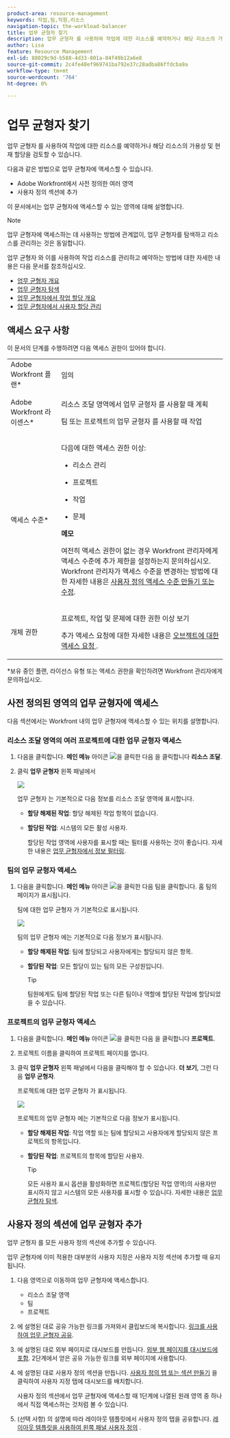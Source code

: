 ```yaml
---
product-area: resource-management
keywords: 작업,팀,직원,리소스
navigation-topic: the-workload-balancer
title: 업무 균형자 찾기
description: 업무 균형자 를 사용하여 작업에 대한 리소스를 예약하거나 해당 리소스의 가용성 및 현재 할당을 검토할 수 있습니다.
author: Lisa
feature: Resource Management
exl-id: 88029c9d-b588-4d33-801a-04f49b12a6e8
source-git-commit: 2c4fe48ef969741ba792e37c28adba86ffdcba9a
workflow-type: tm+mt
source-wordcount: '764'
ht-degree: 0%

---
```


# 업무 균형자 찾기


업무 균형자 를 사용하여 작업에 대한 리소스를 예약하거나 해당 리소스의 가용성 및 현재 할당을 검토할 수 있습니다.

다음과 같은 방법으로 업무 균형자에 액세스할 수 있습니다.

* Adobe Workfront에서 사전 정의한 여러 영역
* 사용자 정의 섹션에 추가

이 문서에서는 업무 균형자에 액세스할 수 있는 영역에 대해 설명합니다.

>[!NOTE]
>
>업무 균형자에 액세스하는 데 사용하는 방법에 관계없이, 업무 균형자를 탐색하고 리소스를 관리하는 것은 동일합니다.
>
>업무 균형자 와 이를 사용하여 작업 리소스를 관리하고 예약하는 방법에 대한 자세한 내용은 다음 문서를 참조하십시오.
>
>* [업무 균형자 개요](../../resource-mgmt/workload-balancer/overview-workload-balancer.md)
>* [업무 균형자 탐색](../../resource-mgmt/workload-balancer/navigate-the-workload-balancer.md)
>* [업무 균형자에서 작업 할당 개요](../../resource-mgmt/workload-balancer/assign-work-in-workload-balancer.md)
>* [업무 균형자에서 사용자 할당 관리](../../resource-mgmt/workload-balancer/manage-user-allocations-workload-balancer.md)
>

## 액세스 요구 사항

이 문서의 단계를 수행하려면 다음 액세스 권한이 있어야 합니다.

<table style="table-layout:auto"> 
 <col> 
 <col> 
 <tbody> 
  <tr> 
   <td role="rowheader">Adobe Workfront 플랜*</td> 
   <td> <p>임의 </p> </td> 
  </tr> 
  <tr> 
   <td role="rowheader">Adobe Workfront 라이센스*</td> 
   <td> <p>리소스 조달 영역에서 업무 균형자 를 사용할 때 계획</p>
   <p>팀 또는 프로젝트의 업무 균형자 를 사용할 때 작업</p>
 </td> 
  </tr> 
  <tr> 
   <td role="rowheader">액세스 수준*</td> 
   <td> <p>다음에 대한 액세스 권한 이상:</p> 
    <ul> 
     <li> <p>리소스 관리</p> </li> 
     <li> <p>프로젝트</p> </li> 
     <li> <p>작업</p> </li> 
     <li> <p>문제</p> </li> 
    </ul> <p><b> 메모</b>

여전히 액세스 권한이 없는 경우 Workfront 관리자에게 액세스 수준에 추가 제한을 설정하는지 문의하십시오. Workfront 관리자가 액세스 수준을 변경하는 방법에 대한 자세한 내용은 <a href="../../administration-and-setup/add-users/configure-and-grant-access/create-modify-access-levels.md" class="MCXref xref">사용자 정의 액세스 수준 만들기 또는 수정</a>.</p> </td>
</tr> 
  <tr> 
   <td role="rowheader">개체 권한</td> 
   <td> <p>프로젝트, 작업 및 문제에 대한 권한 이상 보기 </p> <p>추가 액세스 요청에 대한 자세한 내용은 <a href="../../workfront-basics/grant-and-request-access-to-objects/request-access.md" class="MCXref xref">오브젝트에 대한 액세스 요청 </a>.</p> </td> 
  </tr> 
 </tbody> 
</table>

*보유 중인 플랜, 라이선스 유형 또는 액세스 권한을 확인하려면 Workfront 관리자에게 문의하십시오.

## 사전 정의된 영역의 업무 균형자에 액세스

다음 섹션에서는 Workfront 내의 업무 균형자에 액세스할 수 있는 위치를 설명합니다.

### 리소스 조달 영역의 여러 프로젝트에 대한 업무 균형자 액세스

1. 다음을 클릭합니다. **메인 메뉴** 아이콘 ![](assets/main-menu-icon.png)을 클릭한 다음 을 클릭합니다 **리소스 조달**.
1. 클릭 **업무 균형자** 왼쪽 패널에서

   ![](assets/nwe-balancer-global.png)

   업무 균형자 는 기본적으로 다음 정보를 리소스 조달 영역에 표시합니다.

   * **할당 해제된 작업**: 할당 해제된 작업 항목이 없습니다.
   * **할당된 작업**: 시스템의 모든 활성 사용자.

     할당된 작업 영역에 사용자를 표시할 때는 필터를 사용하는 것이 좋습니다. 자세한 내용은 [업무 균형자에서 정보 필터링](../workload-balancer/filter-information-workload-balancer.md).

### 팀의 업무 균형자 액세스

1. 다음을 클릭합니다. **메인 메뉴** 아이콘 ![](assets/main-menu-icon.png)을 클릭한 다음 팀을 클릭합니다.
홈 팀의 페이지가 표시됩니다.

   팀에 대한 업무 균형자 가 기본적으로 표시됩니다.

   ![](assets/nwe-balancer-team-350x172.png)

   팀의 업무 균형자 에는 기본적으로 다음 정보가 표시됩니다.

   * **할당 해제된 작업**: 팀에 할당되고 사용자에게는 할당되지 않은 항목.
   * **할당된 작업**: 모든 할당이 있는 팀의 모든 구성원입니다.

     >[!TIP]
     >
     >팀원에게도 팀에 할당된 작업 또는 다른 팀이나 역할에 할당된 작업에 할당되었을 수 있습니다.



### 프로젝트의 업무 균형자 액세스

1. 다음을 클릭합니다. **메인 메뉴** 아이콘 ![](assets/main-menu-icon.png)을 클릭한 다음 을 클릭합니다 **프로젝트**.
1. 프로젝트 이름을 클릭하여 프로젝트 페이지를 엽니다.
1. 클릭 **업무 균형자** 왼쪽 패널에서 다음을 클릭해야 할 수 있습니다. **더 보기**, 그런 다음 **업무 균형자**.

   프로젝트에 대한 업무 균형자 가 표시됩니다.

   ![](assets/nwe-balancer-project-350x152.png)

   프로젝트의 업무 균형자 에는 기본적으로 다음 정보가 표시됩니다.

   * **할당 해제된 작업**: 작업 역할 또는 팀에 할당되고 사용자에게 할당되지 않은 프로젝트의 항목입니다.
   * **할당된 작업**: 프로젝트의 항목에 할당된 사용자.

     >[!TIP]
     >
     >모든 사용자 표시 옵션을 활성화하면 프로젝트(할당된 작업 영역)의 사용자만 표시하지 않고 시스템의 모든 사용자를 표시할 수 있습니다. 자세한 내용은 [업무 균형자 탐색](../workload-balancer/navigate-the-workload-balancer.md).


## 사용자 정의 섹션에 업무 균형자 추가

업무 균형자 를 모든 사용자 정의 섹션에 추가할 수 있습니다.

업무 균형자에 이미 적용한 대부분의 사용자 지정은 사용자 지정 섹션에 추가할 때 유지됩니다.

1. 다음 영역으로 이동하여 업무 균형자에 액세스합니다.

   * 리소스 조달 영역
   * 팀
   * 프로젝트

1. 에 설명된 대로 공유 가능한 링크를 가져와서 클립보드에 복사합니다. [링크를 사용하여 업무 균형자 공유](../../resource-mgmt/workload-balancer/share-link-for-workload-balancer.md).
1. 에 설명된 대로 외부 페이지로 대시보드를 만듭니다. [외부 웹 페이지를 대시보드에 포함](../../reports-and-dashboards/dashboards/creating-and-managing-dashboards/embed-external-web-page-dashboard.md). 2단계에서 얻은 공유 가능한 링크를 외부 페이지에 사용합니다.

   <!--
      (NOTE: ensure this stays correct)
      -->

1. 에 설명된 대로 사용자 정의 섹션을 만듭니다. [사용자 정의 탭 또는 섹션 만들기](../../workfront-basics/manage-your-account-and-profile/configuring-your-user-profile/create-custom-tabs.md) 을 클릭하여 사용자 지정 탭에 대시보드를 배치합니다.

   사용자 정의 섹션에서 업무 균형자에 액세스할 때 1단계에 나열된 원래 영역 중 하나에서 직접 액세스하는 것처럼 볼 수 있습니다.

   <!--
      (NOTE: ensure this stays correct)
     -->

1. (선택 사항) 의 설명에 따라 레이아웃 템플릿에서 사용자 정의 탭을 공유합니다.  [레이아웃 템플릿을 사용하여 왼쪽 패널 사용자 정의](../../administration-and-setup/customize-workfront/use-layout-templates/customize-left-panel.md) .


<!--
For a team:

* From the Workload Balancer section of a team.

  You can adjust allocations and review or assign work from multiple projects to individual team members.

For a project:

  You can do the following when you use the Workload Balancer within a project:

   * Assign work on the project to users already assigned other work on the project.
   * Assign work to any user that might not be on the project.

   * View additional work that users are assigned to on other projects.
   * Adjust user allocations to work items.-->